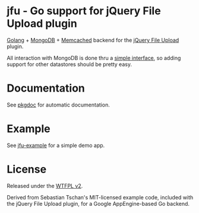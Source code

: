 #  jfu - Go support for jQuery File Upload plugin

[Golang](http://golang.org) + [MongoDB](http://mongodb.org/) +
[Memcached](http://memcached.org) backend for the [jQuery File
Upload](http://blueimp.github.com/jQuery-File-Upload/) plugin.

All interaction with MongoDB is done thru a [simple
interface](http://go.pkgdoc.org/github.com/jmcvetta/jfu#DataStore), so adding
support for other datastores should be pretty easy.


# Documentation

See [pkgdoc](http://go.pkgdoc.org/github.com/jmcvetta/jfu) for automatic documentation.


# Example

See [jfu-example](https://github.com/jmcvetta/jfu-example) for a simple demo app.


# License

Released under the [WTFPL v2](http://sam.zoy.org/wtfpl/COPYING).

Derived from Sebastian Tschan's MIT-licensed example code, included with the
jQuery File Upload plugin, for a Google AppEngine-based Go backend.

